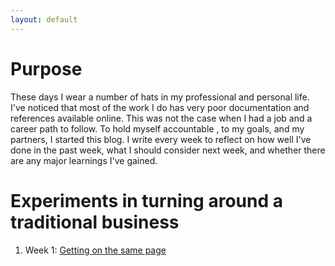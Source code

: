 ```yaml
---
layout: default
---
```


# Purpose

These days I wear a number of hats in my professional and personal life. I've noticed that most of the work I do has very poor documentation and references available online. This was not the case when I had a job and a career path to follow. To hold myself accountable , to my goals, and my partners, I started this blog. I write every week to reflect on how well I've done in the past week, what I should consider next week, and whether there are any major learnings I've gained.

# Experiments in turning around a traditional business

1.  Week 1: [Getting on the same page](./week1.md)

